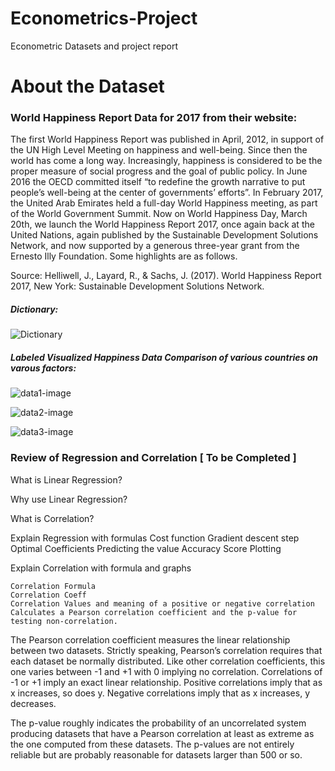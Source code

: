 # Econometrics-Project
Econometric Datasets and project report

# About the Dataset

### World Happiness Report Data for 2017 from their website:

The first World Happiness Report was published in April, 2012, in support of the UN High Level Meeting on happiness and well-being. Since then the world has come a long way. Increasingly, happiness is considered to be the proper measure of social progress and the goal of public policy. In June 2016 the OECD committed itself “to redefine the growth narrative to put people’s well-being at the center of governments’ efforts”. In February 2017, the United Arab Emirates held a full-day World Happiness meeting, as part of the World Government Summit. Now on World Happiness Day, March 20th, we launch the World Happiness Report 2017, once again back at the United Nations, again published by the Sustainable Development Solutions Network, and now supported by a generous three-year grant from the Ernesto Illy Foundation. Some highlights are as follows.

Source: Helliwell, J., Layard, R., & Sachs, J. (2017). World Happiness Report 2017, New York: Sustainable Development Solutions Network.

##### Dictionary:

![Dictionary](img/DictionaryData.png)

##### Labeled Visualized Happiness Data Comparison of various countries on varous factors:

![data1-image](img/Data1_Happiness.png)


![data2-image](img/Data2_Happiness.png)


![data3-image](img/Data3_Happiness.png)


### Review of Regression and Correlation [ To be Completed ]

What is Linear Regression?

Why use Linear Regression?

What is Correlation?

Explain Regression with formulas
    Cost function
    Gradient descent step
    Optimal Coefficients
    Predicting the value
    Accuracy Score
    Plotting

Explain Correlation with formula and graphs

    Correlation Formula
    Correlation Coeff
    Correlation Values and meaning of a positive or negative correlation
    Calculates a Pearson correlation coefficient and the p-value for testing non-correlation.

The Pearson correlation coefficient measures the linear relationship between two datasets. Strictly speaking, Pearson’s correlation requires that each dataset be normally distributed. Like other correlation coefficients, this one varies between -1 and +1 with 0 implying no correlation. Correlations of -1 or +1 imply an exact linear relationship. Positive correlations imply that as x increases, so does y. Negative correlations imply that as x increases, y decreases.

The p-value roughly indicates the probability of an uncorrelated system producing datasets that have a Pearson correlation at least as extreme as the one computed from these datasets. The p-values are not entirely reliable but are probably reasonable for datasets larger than 500 or so.


